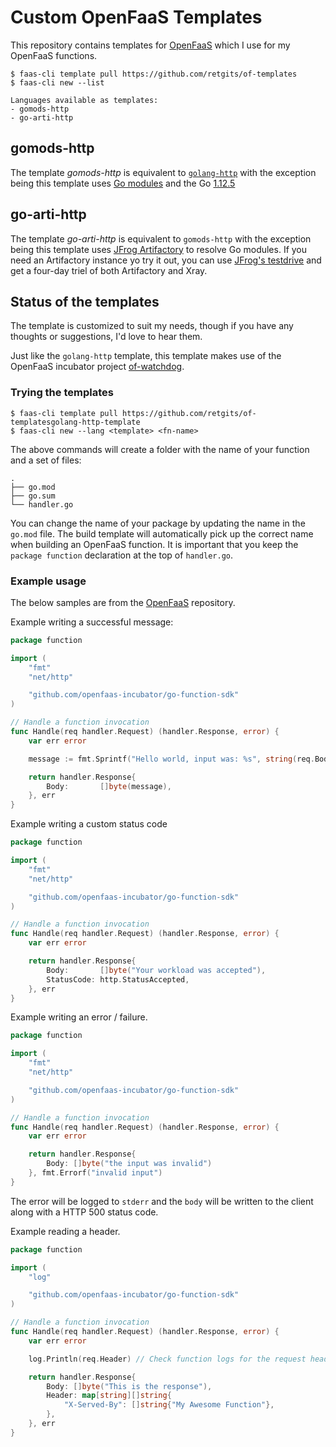 # Custom OpenFaaS Templates

This repository contains templates for [OpenFaaS](https://openfaas.com) which I use for my OpenFaaS functions.

```
$ faas-cli template pull https://github.com/retgits/of-templates
$ faas-cli new --list

Languages available as templates:
- gomods-http
- go-arti-http
```

## gomods-http

The template _gomods-http_ is equivalent to [`golang-http`](https://github.com/openfaas-incubator/golang-http-template/tree/master/template/golang-http) with the exception being this template uses [Go modules](https://github.com/golang/go/wiki/Modules) and the Go [1.12.5](https://golang.org/doc/go1.12)

## go-arti-http

The template _go-arti-http_ is equivalent to `gomods-http` with the exception being this template uses [JFrog Artifactory](https://jfrog.com/artifactory) to resolve Go modules. If you need an Artifactory instance yo try it out, you can use [JFrog's testdrive](https://try.jfrog.com) and get a four-day triel of both Artifactory and Xray.

## Status of the templates

The template is customized to suit my needs, though if you have any thoughts or suggestions, I'd love to hear them.

Just like the `golang-http` template, this template makes use of the OpenFaaS incubator project [of-watchdog](https://github.com/openfaas-incubator/of-watchdog).

### Trying the templates

```
$ faas-cli template pull https://github.com/retgits/of-templatesgolang-http-template
$ faas-cli new --lang <template> <fn-name>
```

The above commands will create a folder with the name of your function and a set of files:

```text
.
├── go.mod
├── go.sum
└── handler.go
```

You can change the name of your package by updating the name in the `go.mod` file. The build template will automatically pick up the correct name when building an OpenFaaS function. It is important that you keep the `package function` declaration at the top of `handler.go`.

### Example usage

The below samples are from the [OpenFaaS](https://github.com/openfaas-incubator/golang-http-template) repository.

Example writing a successful message:

```go
package function

import (
	"fmt"
	"net/http"

	"github.com/openfaas-incubator/go-function-sdk"
)

// Handle a function invocation
func Handle(req handler.Request) (handler.Response, error) {
	var err error

	message := fmt.Sprintf("Hello world, input was: %s", string(req.Body))

	return handler.Response{
		Body:       []byte(message),
    }, err
}
```

Example writing a custom status code

```go
package function

import (
	"fmt"
	"net/http"

	"github.com/openfaas-incubator/go-function-sdk"
)

// Handle a function invocation
func Handle(req handler.Request) (handler.Response, error) {
	var err error

	return handler.Response{
		Body:       []byte("Your workload was accepted"),
		StatusCode: http.StatusAccepted,
	}, err
}
```

Example writing an error / failure.

```go
package function

import (
	"fmt"
	"net/http"

	"github.com/openfaas-incubator/go-function-sdk"
)

// Handle a function invocation
func Handle(req handler.Request) (handler.Response, error) {
	var err error

	return handler.Response{
        Body: []byte("the input was invalid")
	}, fmt.Errorf("invalid input")
}
```

The error will be logged to `stderr` and the `body` will be written to the client along with a HTTP 500 status code.

Example reading a header.

```go
package function

import (
	"log"

	"github.com/openfaas-incubator/go-function-sdk"
)

// Handle a function invocation
func Handle(req handler.Request) (handler.Response, error) {
	var err error

	log.Println(req.Header) // Check function logs for the request headers

	return handler.Response{
		Body: []byte("This is the response"),
		Header: map[string][]string{
			"X-Served-By": []string{"My Awesome Function"},
		},
	}, err
}
```
